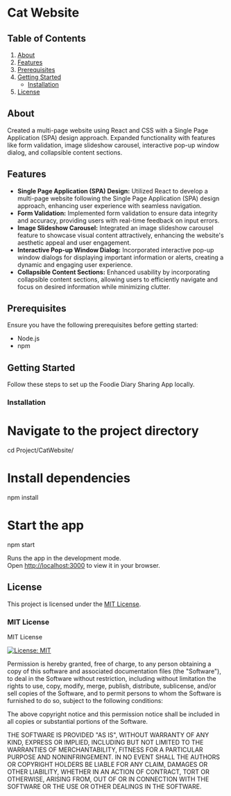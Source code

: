 # Cat Website

## Table of Contents

1. [About](#about)
2. [Features](#features)
3. [Prerequisites](#prerequisites)
4. [Getting Started](#getting-started)
    - [Installation](#installation)
5. [License](#license)

## About

Created a multi-page website using React and CSS with a Single Page Application (SPA) design approach.
Expanded functionality with features like form validation, image slideshow carousel, interactive pop-up window dialog, and collapsible content sections.

## Features

- **Single Page Application (SPA) Design:** Utilized React to develop a multi-page website following the Single Page Application (SPA) design approach, enhancing user experience with seamless navigation.
- **Form Validation:** Implemented form validation to ensure data integrity and accuracy, providing users with real-time feedback on input errors.
- **Image Slideshow Carousel:** Integrated an image slideshow carousel feature to showcase visual content attractively, enhancing the website's aesthetic appeal and user engagement.
- **Interactive Pop-up Window Dialog:** Incorporated interactive pop-up window dialogs for displaying important information or alerts, creating a dynamic and engaging user experience.
- **Collapsible Content Sections:** Enhanced usability by incorporating collapsible content sections, allowing users to efficiently navigate and focus on desired information while minimizing clutter.


## Prerequisites

Ensure you have the following prerequisites before getting started:

- Node.js
- npm


## Getting Started

Follow these steps to set up the Foodie Diary Sharing App locally.

### Installation

# Navigate to the project directory
cd Project/CatWebsite/

# Install dependencies
npm install

# Start the app
npm start

Runs the app in the development mode.\
Open [http://localhost:3000](http://localhost:3000) to view it in your browser.

## License

This project is licensed under the [MIT License](LICENSE).

### MIT License

MIT License

[![License: MIT](https://img.shields.io/badge/License-MIT-yellow.svg)](https://opensource.org/licenses/MIT)

Permission is hereby granted, free of charge, to any person obtaining a copy of this software and associated documentation files (the "Software"), to deal in the Software without restriction, including without limitation the rights to use, copy, modify, merge, publish, distribute, sublicense, and/or sell copies of the Software, and to permit persons to whom the Software is furnished to do so, subject to the following conditions:

The above copyright notice and this permission notice shall be included in all copies or substantial portions of the Software.

THE SOFTWARE IS PROVIDED "AS IS", WITHOUT WARRANTY OF ANY KIND, EXPRESS OR IMPLIED, INCLUDING BUT NOT LIMITED TO THE WARRANTIES OF MERCHANTABILITY, FITNESS FOR A PARTICULAR PURPOSE AND NONINFRINGEMENT. IN NO EVENT SHALL THE AUTHORS OR COPYRIGHT HOLDERS BE LIABLE FOR ANY CLAIM, DAMAGES OR OTHER LIABILITY, WHETHER IN AN ACTION OF CONTRACT, TORT OR OTHERWISE, ARISING FROM, OUT OF OR IN CONNECTION WITH THE SOFTWARE OR THE USE OR OTHER DEALINGS IN THE SOFTWARE.
